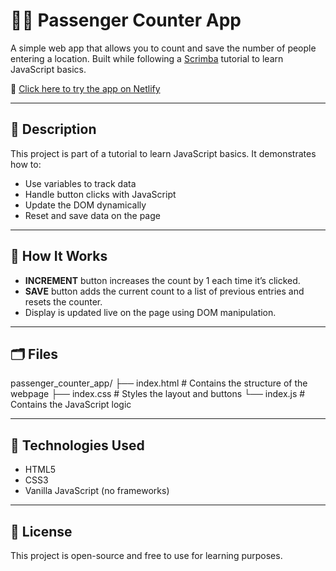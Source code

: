 # 🚶‍♂️ Passenger Counter App

A simple web app that allows you to count and save the number of people entering a location. Built while following a [Scrimba](https://scrimba.com/learn-javascript-c0v) tutorial to learn JavaScript basics.

🔗 [Click here to try the app on Netlify](https://boisterous-boba-5b8652.netlify.app/)

---

## 📌 Description

This project is part of a tutorial to learn JavaScript basics. It demonstrates how to:

- Use variables to track data
- Handle button clicks with JavaScript
- Update the DOM dynamically
- Reset and save data on the page

---

## 🔧 How It Works

- **INCREMENT** button increases the count by 1 each time it’s clicked.
- **SAVE** button adds the current count to a list of previous entries and resets the counter.
- Display is updated live on the page using DOM manipulation.

---

## 🗂️ Files
passenger_counter_app/
├── index.html # Contains the structure of the webpage
├── index.css # Styles the layout and buttons
└── index.js # Contains the JavaScript logic

---

## 🚀 Technologies Used

- HTML5
- CSS3
- Vanilla JavaScript (no frameworks)

---

## 📎 License

This project is open-source and free to use for learning purposes.
